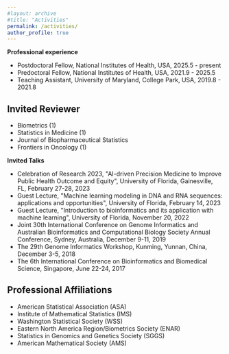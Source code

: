 ```yaml
---
#layout: archive
#title: "Activities"
permalink: /activities/
author_profile: true
---
```


<b>Professional experience</b>
- Postdoctoral Fellow, National Institutes of Health, USA, 2025.5 - present
- Predoctoral Fellow, National Institutes of Health, USA, 2021.9 - 2025.5
- Teaching Assistant, University of Maryland, College Park, USA, 2019.8 - 2021.8


<!-- 
<b>Editorial Borad</b>  
- Guest Editor, MDPI Applied Sciences: Advanced Image and Video Processing Technology for Healthcare (2025-current)
- Program Committee: International Conference on Intelligent Biology and Medicine (ICIBM 2024,2025)
- Associate Editorial, Journal of Heliyon Bioinformatics and Computational Biology (2024-current)
- Workshop co-chair, IEEE International Conference on Healthcare Informatics (IEEE ICHI 2024)
- Editorial Board Member, Journal of BMC Bioinformatics (2023-current)
- Program Committee member: IEEE International Conference on Bioinformatics and Biomedicine (IEEE BIBM 2022-2025)
- Guest Editor in the Journal of Computational Genomics of Frontiers in Genetics
- Program Committee member: The 21st Asia Pacific Bioinformatics Conference (APBC 2023)  
- Guest Editor for Research Topic: Computational Methods to Analyze RNA Data for Human Diseases in the journal of Frontiers in Genetics.  -->

## Invited Reviewer 
- Biometrics (1)
- Statistics in Medicine (1)
- Journal of Biopharmaceutical Statistics
- Frontiers in Oncology (1)
 
 
<b>Invited Talks</b>
- Celebration of Research 2023, "AI-driven Precision Medicine to Improve Public Health Outcome and Equity", University of Florida, Gainesville, FL, February 27-28, 2023
- Guest Lecture, "Machine learning modeling in DNA and RNA sequences: applications and opportunities", University of Florida, February 14, 2023
- Guest Lecture, "Introduction to bioinformatics and its application with machine learning", University of Florida, November 20, 2022
- Joint 30th International Conference on Genome Informatics and Australian Bioinformatics and Computational Biology Society Annual Conference, Sydney, Australia, December 9-11, 2019
- The 29th Genome Informatics Workshop, Kunming, Yunnan, China, December 3-5, 2018
- The 6th International Conference on Bioinformatics and Biomedical Science, Singapore, June 22-24, 2017

## Professional Affiliations
-  American Statistical Association (ASA)
-  Institute of Mathematical Statistics (IMS)
-  Washington Statistical Society (WSS)
-  Eastern North America Region/Biometrics Society (ENAR)
-  Statistics in Genomics and Genetics Society (SGGS)
-  American Mathematical Society (AMS)

